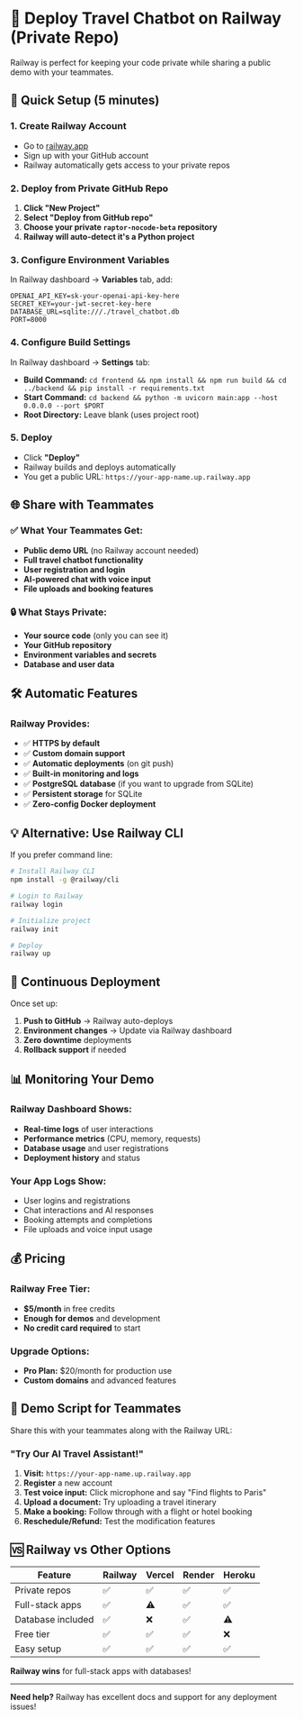 # 🚂 Deploy Travel Chatbot on Railway (Private Repo)

Railway is perfect for keeping your code private while sharing a public demo with your teammates.

## 🚀 Quick Setup (5 minutes)

### 1. Create Railway Account
- Go to [railway.app](https://railway.app)
- Sign up with your GitHub account
- Railway automatically gets access to your private repos

### 2. Deploy from Private GitHub Repo
1. **Click "New Project"**
2. **Select "Deploy from GitHub repo"**
3. **Choose your private `raptor-nocode-beta` repository**
4. **Railway will auto-detect it's a Python project**

### 3. Configure Environment Variables
In Railway dashboard → **Variables** tab, add:
```
OPENAI_API_KEY=sk-your-openai-api-key-here
SECRET_KEY=your-jwt-secret-key-here
DATABASE_URL=sqlite:///./travel_chatbot.db
PORT=8000
```

### 4. Configure Build Settings
In Railway dashboard → **Settings** tab:
- **Build Command:** `cd frontend && npm install && npm run build && cd ../backend && pip install -r requirements.txt`
- **Start Command:** `cd backend && python -m uvicorn main:app --host 0.0.0.0 --port $PORT`
- **Root Directory:** Leave blank (uses project root)

### 5. Deploy
- Click **"Deploy"**
- Railway builds and deploys automatically
- You get a public URL: `https://your-app-name.up.railway.app`

## 🌐 Share with Teammates

### ✅ **What Your Teammates Get:**
- **Public demo URL** (no Railway account needed)
- **Full travel chatbot functionality**
- **User registration and login**
- **AI-powered chat with voice input**
- **File uploads and booking features**

### 🔒 **What Stays Private:**
- **Your source code** (only you can see it)
- **Your GitHub repository**
- **Environment variables and secrets**
- **Database and user data**

## 🛠 **Automatic Features**

### Railway Provides:
- ✅ **HTTPS by default**
- ✅ **Custom domain support**
- ✅ **Automatic deployments** (on git push)
- ✅ **Built-in monitoring and logs**
- ✅ **PostgreSQL database** (if you want to upgrade from SQLite)
- ✅ **Persistent storage** for SQLite
- ✅ **Zero-config Docker deployment**

## 💡 **Alternative: Use Railway CLI**

If you prefer command line:

```bash
# Install Railway CLI
npm install -g @railway/cli

# Login to Railway
railway login

# Initialize project
railway init

# Deploy
railway up
```

## 🔄 **Continuous Deployment**

Once set up:
1. **Push to GitHub** → Railway auto-deploys
2. **Environment changes** → Update via Railway dashboard
3. **Zero downtime** deployments
4. **Rollback support** if needed

## 📊 **Monitoring Your Demo**

### Railway Dashboard Shows:
- **Real-time logs** of user interactions
- **Performance metrics** (CPU, memory, requests)
- **Database usage** and user registrations
- **Deployment history** and status

### Your App Logs Show:
- User logins and registrations
- Chat interactions and AI responses
- Booking attempts and completions
- File uploads and voice input usage

## 💰 **Pricing**

### Railway Free Tier:
- **$5/month** in free credits
- **Enough for demos** and development
- **No credit card required** to start

### Upgrade Options:
- **Pro Plan:** $20/month for production use
- **Custom domains** and advanced features

## 🎯 **Demo Script for Teammates**

Share this with your teammates along with the Railway URL:

### "Try Our AI Travel Assistant!"
1. **Visit:** `https://your-app-name.up.railway.app`
2. **Register** a new account
3. **Test voice input:** Click microphone and say "Find flights to Paris"
4. **Upload a document:** Try uploading a travel itinerary
5. **Make a booking:** Follow through with a flight or hotel booking
6. **Reschedule/Refund:** Test the modification features

## 🆚 **Railway vs Other Options**

| Feature | Railway | Vercel | Render | Heroku |
|---------|---------|--------|---------|---------|
| Private repos | ✅ | ✅ | ✅ | ✅ |
| Full-stack apps | ✅ | ⚠️ | ✅ | ✅ |
| Database included | ✅ | ❌ | ✅ | ⚠️ |
| Free tier | ✅ | ✅ | ✅ | ❌ |
| Easy setup | ✅ | ✅ | ✅ | ✅ |

**Railway wins** for full-stack apps with databases!

---

**Need help?** Railway has excellent docs and support for any deployment issues! 